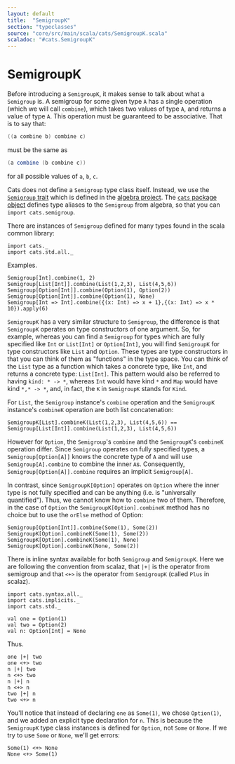 ```yaml
---
layout: default
title:  "SemigroupK"
section: "typeclasses"
source: "core/src/main/scala/cats/SemigroupK.scala"
scaladoc: "#cats.SemigroupK"
---
```

# SemigroupK

Before introducing a `SemigroupK`, it makes sense to talk about what a
`Semigroup` is. A semigroup for some given type `A` has a single operation
(which we will call `combine`), which takes two values of type `A`, and
returns a value of type `A`. This operation must be guaranteed to be
associative. That is to say that:

```scala
((a combine b) combine c)
```

must be the same as

```scala
(a combine (b combine c))
```

for all possible values of `a`, `b`, `c`.

Cats does not define a `Semigroup` type class itself. Instead, we use the
[`Semigroup`
trait](https://github.com/non/algebra/blob/master/core/src/main/scala/algebra/Semigroup.scala)
which is defined in the [algebra
project](https://github.com/non/algebra). The [`cats` package
object](https://github.com/typelevel/cats/blob/master/core/src/main/scala/cats/package.scala)
defines type aliases to the `Semigroup` from algebra, so that you can
`import cats.semigroup`.

There are instances of `Semigroup` defined for many types found in the
scala common library:

```tut:silent
import cats._
import cats.std.all._
```

Examples.

```tut
Semigroup[Int].combine(1, 2)
Semigroup[List[Int]].combine(List(1,2,3), List(4,5,6))
Semigroup[Option[Int]].combine(Option(1), Option(2))
Semigroup[Option[Int]].combine(Option(1), None)
Semigroup[Int => Int].combine({(x: Int) => x + 1},{(x: Int) => x * 10}).apply(6)
```

`SemigroupK` has a very similar structure to `Semigroup`, the difference
is that `SemigroupK` operates on type constructors of one argument. So, for
example, whereas you can find a `Semigroup` for types which are fully
specified like `Int` or `List[Int]` or `Option[Int]`, you will find
`SemigroupK` for type constructors like `List` and `Option`. These types
are type constructors in that you can think of them as "functions" in
the type space. You can think of the `List` type as a function which
takes a concrete type, like `Int`, and returns a concrete type:
`List[Int]`. This pattern would also be referred to having `kind: * ->
*`, whereas `Int` would have kind `*` and `Map` would have kind `*,* -> *`,
and, in fact, the `K` in `SemigroupK` stands for `Kind`.

For `List`, the `Semigroup` instance's `combine` operation and the `SemigroupK`
instance's `combineK` operation are both list concatenation:

```tut
SemigroupK[List].combineK(List(1,2,3), List(4,5,6)) == Semigroup[List[Int]].combine(List(1,2,3), List(4,5,6))
```

However for `Option`, the `Semigroup`'s `combine` and the `SemigroupK`'s
`combineK` operation differ. Since `Semigroup` operates on fully specified
types, a `Semigroup[Option[A]]` knows the concrete type of `A` and will use
`Semigroup[A].combine` to combine the inner `A`s. Consequently,
`Semigroup[Option[A]].combine` requires an implicit `Semigroup[A]`.

In contrast, since `SemigroupK[Option]` operates on `Option` where
the inner type is not fully specified and can be anything (i.e. is
"universally quantified"). Thus, we cannot know how to `combine`
two of them. Therefore, in the case of `Option` the
`SemigroupK[Option].combineK` method has no choice but to use the
`orElse` method of Option:

```tut
Semigroup[Option[Int]].combine(Some(1), Some(2))
SemigroupK[Option].combineK(Some(1), Some(2))
SemigroupK[Option].combineK(Some(1), None)
SemigroupK[Option].combineK(None, Some(2))
```

There is inline syntax available for both `Semigroup` and
`SemigroupK`. Here we are following the convention from scalaz, that
`|+|` is the operator from semigroup and that `<+>` is the operator
from `SemigroupK` (called `Plus` in scalaz).

```tut:silent
import cats.syntax.all._
import cats.implicits._
import cats.std._

val one = Option(1)
val two = Option(2)
val n: Option[Int] = None
```

Thus.

```tut
one |+| two
one <+> two
n |+| two
n <+> two
n |+| n
n <+> n
two |+| n
two <+> n
```

You'll notice that instead of declaring `one` as `Some(1)`, we chose
`Option(1)`, and we added an explicit type declaration for `n`. This is
because the `SemigroupK` type class instances is defined for `Option`,
not `Some` or `None`. If we try to use `Some` or `None`, we'll get errors:

```tut:nofail
Some(1) <+> None
None <+> Some(1)
```
